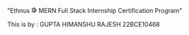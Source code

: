 "Ethnus ⭆ MERN Full Stack Internship Certification Program"

This is by : GUPTA HIMANSHU RAJESH 22BCE10468
